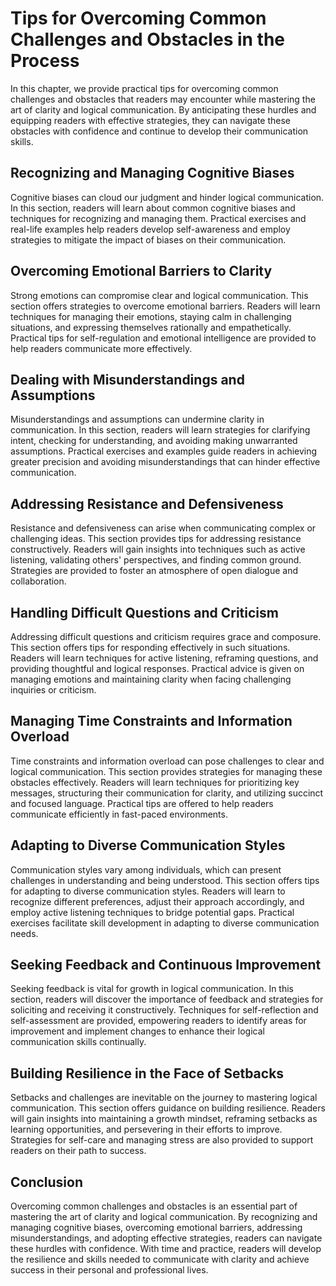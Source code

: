 Tips for Overcoming Common Challenges and Obstacles in the Process
=============================================================================

In this chapter, we provide practical tips for overcoming common challenges and obstacles that readers may encounter while mastering the art of clarity and logical communication. By anticipating these hurdles and equipping readers with effective strategies, they can navigate these obstacles with confidence and continue to develop their communication skills.

Recognizing and Managing Cognitive Biases
-----------------------------------------

Cognitive biases can cloud our judgment and hinder logical communication. In this section, readers will learn about common cognitive biases and techniques for recognizing and managing them. Practical exercises and real-life examples help readers develop self-awareness and employ strategies to mitigate the impact of biases on their communication.

Overcoming Emotional Barriers to Clarity
----------------------------------------

Strong emotions can compromise clear and logical communication. This section offers strategies to overcome emotional barriers. Readers will learn techniques for managing their emotions, staying calm in challenging situations, and expressing themselves rationally and empathetically. Practical tips for self-regulation and emotional intelligence are provided to help readers communicate more effectively.

Dealing with Misunderstandings and Assumptions
----------------------------------------------

Misunderstandings and assumptions can undermine clarity in communication. In this section, readers will learn strategies for clarifying intent, checking for understanding, and avoiding making unwarranted assumptions. Practical exercises and examples guide readers in achieving greater precision and avoiding misunderstandings that can hinder effective communication.

Addressing Resistance and Defensiveness
---------------------------------------

Resistance and defensiveness can arise when communicating complex or challenging ideas. This section provides tips for addressing resistance constructively. Readers will gain insights into techniques such as active listening, validating others' perspectives, and finding common ground. Strategies are provided to foster an atmosphere of open dialogue and collaboration.

Handling Difficult Questions and Criticism
------------------------------------------

Addressing difficult questions and criticism requires grace and composure. This section offers tips for responding effectively in such situations. Readers will learn techniques for active listening, reframing questions, and providing thoughtful and logical responses. Practical advice is given on managing emotions and maintaining clarity when facing challenging inquiries or criticism.

Managing Time Constraints and Information Overload
--------------------------------------------------

Time constraints and information overload can pose challenges to clear and logical communication. This section provides strategies for managing these obstacles effectively. Readers will learn techniques for prioritizing key messages, structuring their communication for clarity, and utilizing succinct and focused language. Practical tips are offered to help readers communicate efficiently in fast-paced environments.

Adapting to Diverse Communication Styles
----------------------------------------

Communication styles vary among individuals, which can present challenges in understanding and being understood. This section offers tips for adapting to diverse communication styles. Readers will learn to recognize different preferences, adjust their approach accordingly, and employ active listening techniques to bridge potential gaps. Practical exercises facilitate skill development in adapting to diverse communication needs.

Seeking Feedback and Continuous Improvement
-------------------------------------------

Seeking feedback is vital for growth in logical communication. In this section, readers will discover the importance of feedback and strategies for soliciting and receiving it constructively. Techniques for self-reflection and self-assessment are provided, empowering readers to identify areas for improvement and implement changes to enhance their logical communication skills continually.

Building Resilience in the Face of Setbacks
-------------------------------------------

Setbacks and challenges are inevitable on the journey to mastering logical communication. This section offers guidance on building resilience. Readers will gain insights into maintaining a growth mindset, reframing setbacks as learning opportunities, and persevering in their efforts to improve. Strategies for self-care and managing stress are also provided to support readers on their path to success.

Conclusion
----------

Overcoming common challenges and obstacles is an essential part of mastering the art of clarity and logical communication. By recognizing and managing cognitive biases, overcoming emotional barriers, addressing misunderstandings, and adopting effective strategies, readers can navigate these hurdles with confidence. With time and practice, readers will develop the resilience and skills needed to communicate with clarity and achieve success in their personal and professional lives.
